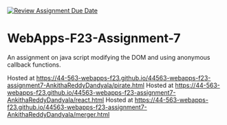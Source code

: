 [![Review Assignment Due Date](https://classroom.github.com/assets/deadline-readme-button-24ddc0f5d75046c5622901739e7c5dd533143b0c8e959d652212380cedb1ea36.svg)](https://classroom.github.com/a/Kv-XePEp)
# WebApps-F23-Assignment-7
An assignment on java script modifying the DOM and using anonymous callback functions.

Hosted at https://44-563-webapps-f23.github.io/44563-webapps-f23-assignment7-AnkithaReddyDandyala/pirate.html
Hosted at https://44-563-webapps-f23.github.io/44563-webapps-f23-assignment7-AnkithaReddyDandyala/react.html
Hosted at https://44-563-webapps-f23.github.io/44563-webapps-f23-assignment7-AnkithaReddyDandyala/merger.html
